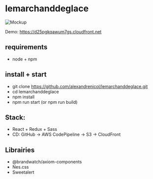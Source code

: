# lemarchanddeglace

![Mockup](https://s3-eu-west-1.amazonaws.com/static-webnicol/smartmockups_jpnryn25.jpg)

Demo: https://d25pgkqawum7gs.cloudfront.net

## requirements
- node + npm

## install + start
- git clone https://github.com/alexandrenicol/lemarchanddeglace.git
- cd lemarchanddeglace
- npm install
- npm run start (or npm run build)

## Stack:
- React + Redux + Sass
- CD: GitHub -> AWS CodePipeline -> S3 -> CloudFront

## Librairies
- @brandwatch/axiom-components
- Nes.css
- Sweetalert
